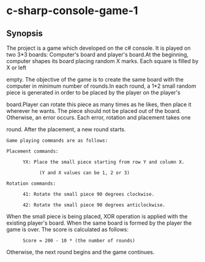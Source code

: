# c-sharp-console-game-1

## Synopsis

The project is a game which developed on the c# console. It is played on two 3*3 boards: Computer's board and player's board.At the beginning, computer shapes its board placing random X marks. Each square is filled by X or left

empty. The objective of the game is to create the same board with the computer in minimum number of rounds.In each round, a 1*2 small random piece is generated in order to be placed by the player on the player's

board.Player can rotate this piece as many times as he likes, then place it wherever he wants. The piece should not be placed out of the board. Otherwise, an error occurs. Each error, rotation and placement takes one 

round. After the placement, a new round starts.

    
    Game playing commands are as follows:

    Placement commands:

          YX: Place the small piece starting from row Y and column X. 

                (Y and X values can be 1, 2 or 3) 

    Rotation commands:

          41: Rotate the small piece 90 degrees clockwise. 

          42: Rotate the small piece 90 degrees anticlockwise. 

When the small piece is being placed, XOR operation is applied with the existing player's board.
When the same board is formed by the player the game is over. The score is calculated as follows:

          Score = 200 - 10 * (the number of rounds)

Otherwise, the next round begins and the game continues.

